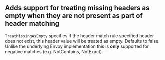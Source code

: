 ## Adds support for treating missing headers as empty when they are not present as part of header matching

`TreatMissingAsEmpty` specifies if the header match rule specified header does not exist, this header value will be treated as empty. Defaults to false.
Unlike the underlying Envoy implementation this is **only** supported for negative matches (e.g. NotContains, NotExact).
